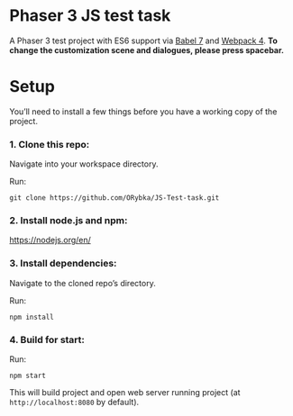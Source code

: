 # Phaser 3 JS test task

A Phaser 3 test project with ES6 support via [Babel 7](https://babeljs.io/) and [Webpack 4](https://webpack.js.org/).
**To change the customization scene and dialogues, please press spacebar.**

# Setup

You’ll need to install a few things before you have a working copy of the project.

### 1. Clone this repo:

Navigate into your workspace directory.

Run:

`git clone https://github.com/ORybka/JS-Test-task.git`

### 2. Install node.js and npm:

https://nodejs.org/en/

### 3. Install dependencies:

Navigate to the cloned repo’s directory.

Run:

`npm install`

### 4. Build for start:

Run:

`npm start`

This will build project and open web server running project (at `http://localhost:8080` by default).
